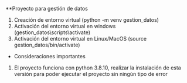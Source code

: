 \*\*Proyecto para gestión de datos

1. Creación de entorno virtual (python -m venv gestion_datos)
2. Activación del entorno virtual en windows (gestion_datos\scripts\activate)
3. Activación del entorno virtual en Linux/MacOS (source gestion_datos/bin/activate)

- Consideraciones importantes

1. El proyecto funciona con python 3.8.10, realizar la instalación de esta versión para poder ejecutar el proyecto sin ningùn tipo de error
